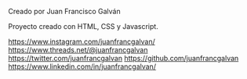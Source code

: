 Creado por Juan Francisco Galván

Proyecto creado con HTML, CSS y Javascript.

https://www.instagram.com/juanfrancgalvan/
https://www.threads.net/@juanfrancgalvan
https://twitter.com/juanfrancgalvan
https://github.com/juanfrancgalvan
https://www.linkedin.com/in/juanfrancgalvan/